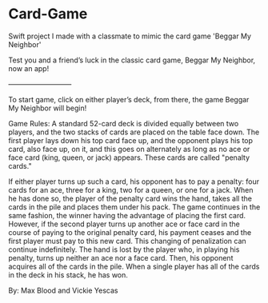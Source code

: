 # Card-Game
Swift project I made with a classmate to mimic the card game 'Beggar My Neighbor'


Test you and a friend’s luck in the classic card game, Beggar My Neighbor, now an app!

—————————

To start game, click on either player’s deck, from there, the game Beggar My Neighbor will begin!

Game Rules:
A standard 52-card deck is divided equally between two players, and the two stacks of cards are placed on the table face down. The first player lays down his top card face up, and the opponent plays his top card, also face up, on it, and this goes on alternately as long as no ace or face card (king, queen, or jack) appears. These cards are called "penalty cards."

If either player turns up such a card, his opponent has to pay a penalty: four cards for an ace, three for a king, two for a queen, or one for a jack. When he has done so, the player of the penalty card wins the hand, takes all the cards in the pile and places them under his pack. The game continues in the same fashion, the winner having the advantage of placing the first card. However, if the second player turns up another ace or face card in the course of paying to the original penalty card, his payment ceases and the first player must pay to this new card. This changing of penalization can continue indefinitely. The hand is lost by the player who, in playing his penalty, turns up neither an ace nor a face card. Then, his opponent acquires all of the cards in the pile. When a single player has all of the cards in the deck in his stack, he has won.

By: Max Blood and Vickie Yescas
